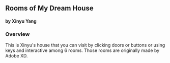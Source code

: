 ## Rooms of My Dream House
#### by Xinyu Yang


### Overview
This is Xinyu's house that you can visit by clicking doors or buttons or using keys and interactive among 6 rooms. Those rooms are originally made by Adobe XD.